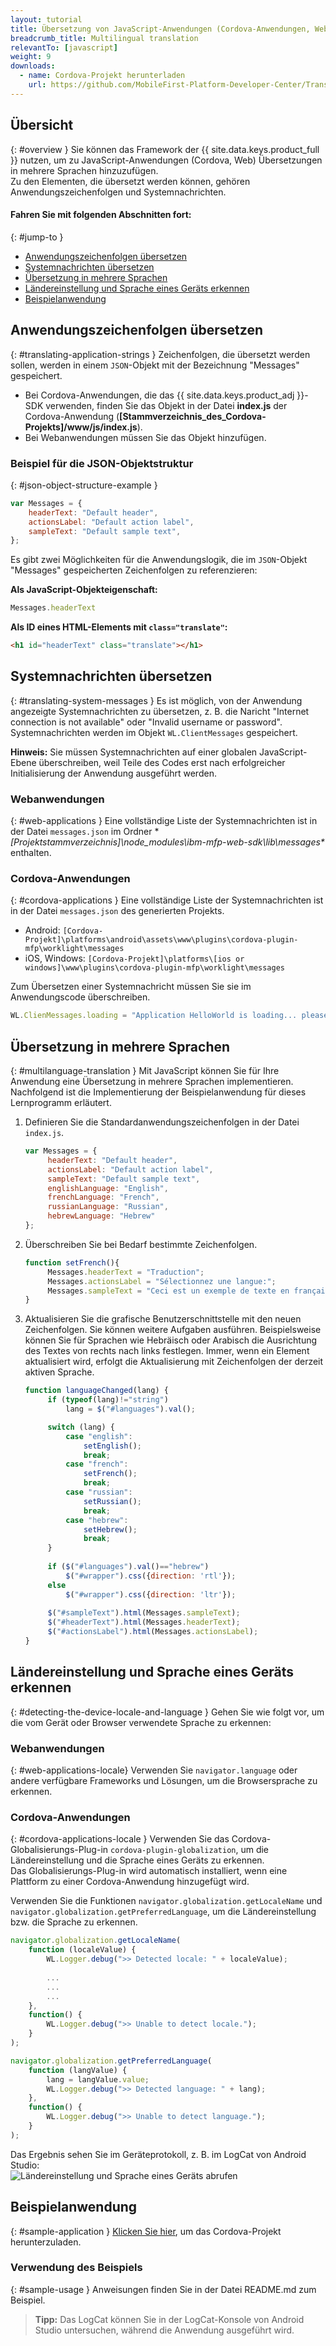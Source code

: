 ```yaml
---
layout: tutorial
title: Übersetzung von JavaScript-Anwendungen (Cordova-Anwendungen, Webanwendungen) in mehrere Sprachen
breadcrumb_title: Multilingual translation
relevantTo: [javascript]
weight: 9
downloads:
  - name: Cordova-Projekt herunterladen
    url: https://github.com/MobileFirst-Platform-Developer-Center/Translation/tree/release80
---
```

<!-- NLS_CHARSET=UTF-8 -->
## Übersicht
{: #overview }
Sie können das Framework der {{ site.data.keys.product_full }} nutzen, um zu JavaScript-Anwendungen (Cordova, Web) Übersetzungen in mehrere Sprachen hinzuzufügen.   
Zu den Elementen, die übersetzt werden können, gehören Anwendungszeichenfolgen und Systemnachrichten.  

#### Fahren Sie mit folgenden Abschnitten fort: 
{: #jump-to }
* [Anwendungszeichenfolgen übersetzen](#translating-application-strings)
* [Systemnachrichten übersetzen](#translating-system-messages)
* [Übersetzung in mehrere Sprachen](#multilanguage-translation)
* [Ländereinstellung und Sprache eines Geräts erkennen](#detecting-the-device-locale-and-language)
* [Beispielanwendung](#sample-application)

## Anwendungszeichenfolgen übersetzen
{: #translating-application-strings }
Zeichenfolgen, die übersetzt werden sollen, werden in einem `JSON`-Objekt mit der Bezeichnung "Messages" gespeichert. 

- Bei Cordova-Anwendungen, die das {{ site.data.keys.product_adj }}-SDK verwenden, finden Sie das Objekt
in der Datei **index.js** der Cordova-Anwendung (**[Stammverzeichnis_des_Cordova-Projekts]/www/js/index.js**).
- Bei Webanwendungen müssen Sie das Objekt hinzufügen. 

### Beispiel für die JSON-Objektstruktur
{: #json-object-structure-example }

```javascript
var Messages = {
    headerText: "Default header",
    actionsLabel: "Default action label",
    sampleText: "Default sample text",
};
```

Es gibt zwei Möglichkeiten für die Anwendungslogik, die im `JSON`-Objekt "Messages" gespeicherten Zeichenfolgen zu referenzieren: 

**Als JavaScript-Objekteigenschaft:**

```javascript
Messages.headerText
```

**Als ID eines HTML-Elements mit `class="translate"`:**

```html
<h1 id="headerText" class="translate"></h1>
```

## Systemnachrichten übersetzen
{: #translating-system-messages }
Es ist möglich, von der Anwendung angezeigte Systemnachrichten zu übersetzen, z. B. die Naricht "Internet connection is not available" oder "Invalid username or password". Systemnachrichten werden im Objekt `WL.ClientMessages` gespeichert. 

**Hinweis:** Sie müssen Systemnachrichten auf einer globalen JavaScript-Ebene überschreiben,
weil Teile des Codes erst nach erfolgreicher Initialisierung der Anwendung ausgeführt werden. 

### Webanwendungen
{: #web-applications }
Eine vollständige Liste der Systemnachrichten ist in der Datei `messages.json` im Ordner **[Projektstammverzeichnis]\node_modules\ibm-mfp-web-sdk\lib\messages\** enthalten.

### Cordova-Anwendungen
{: #cordova-applications }
Eine vollständige Liste der Systemnachrichten ist in der Datei `messages.json` des generierten Projekts. 

- Android: `[Cordova-Projekt]\platforms\android\assets\www\plugins\cordova-plugin-mfp\worklight\messages`
- iOS, Windows: `[Cordova-Projekt]\platforms\[ios or windows]\www\plugins\cordova-plugin-mfp\worklight\messages`

Zum Übersetzen einer Systemnachricht müssen Sie sie im Anwendungscode überschreiben. 

```javascript
WL.ClienMessages.loading = "Application HelloWorld is loading... please wait.";
```

## Übersetzung in mehrere Sprachen
{: #multilanguage-translation }
Mit JavaScript können Sie für Ihre Anwendung eine Übersetzung in mehrere Sprachen implementieren.   
Nachfolgend ist die Implementierung der Beispielanwendung für dieses Lernprogramm erläutert. 

1. Definieren Sie die Standardanwendungszeichenfolgen in der Datei `index.js`. 

   ```javascript
   var Messages = {
        headerText: "Default header",
        actionsLabel: "Default action label",
        sampleText: "Default sample text",
        englishLanguage: "English",
        frenchLanguage: "French",
        russianLanguage: "Russian",
        hebrewLanguage: "Hebrew"
   };
   ```

2. Überschreiben Sie bei Bedarf bestimmte Zeichenfolgen. 

   ```javascript
   function setFrench(){
        Messages.headerText = "Traduction";
        Messages.actionsLabel = "Sélectionnez une langue:";
        Messages.sampleText = "Ceci est un exemple de texte en français.";
   }
   ```

3. Aktualisieren Sie die grafische Benutzerschnittstelle mit den neuen Zeichenfolgen. Sie können weitere Aufgaben ausführen. Beispielsweise können Sie für Sprachen wie Hebräisch oder Arabisch die Ausrichtung des Textes von rechts nach links festlegen. Immer, wenn ein Element aktualisiert wird, erfolgt die Aktualisierung mit Zeichenfolgen der derzeit aktiven Sprache.

   ```javascript
   function languageChanged(lang) {
        if (typeof(lang)!="string")
            lang = $("#languages").val();

        switch (lang) {
            case "english":
                setEnglish();
                break;
            case "french":
                setFrench();
                break;
            case "russian":
                setRussian();
                break;
            case "hebrew":
                setHebrew();
                break;
        }
               
        if ($("#languages").val()=="hebrew")
            $("#wrapper").css({direction: 'rtl'});
        else
            $("#wrapper").css({direction: 'ltr'});
      
        $("#sampleText").html(Messages.sampleText);
        $("#headerText").html(Messages.headerText);
        $("#actionsLabel").html(Messages.actionsLabel);
   }
   ```

## Ländereinstellung und Sprache eines Geräts erkennen
{: #detecting-the-device-locale-and-language }
Gehen Sie wie folgt vor, um die vom Gerät oder Browser verwendete Sprache zu erkennen: 

### Webanwendungen
{: #web-applications-locale}
Verwenden Sie `navigator.language` oder andere verfügbare Frameworks und Lösungen, um die Browsersprache zu erkennen. 

### Cordova-Anwendungen
{: #cordova-applications-locale }
Verwenden Sie das Cordova-Globalisierungs-Plug-in `cordova-plugin-globalization`, um die Ländereinstellung und die Sprache eines Geräts zu erkennen.  
Das Globalisierungs-Plug-in wird automatisch installiert, wenn eine Plattform zu einer Cordova-Anwendung hinzugefügt wird. 

Verwenden Sie die Funktionen `navigator.globalization.getLocaleName` und `navigator.globalization.getPreferredLanguage`,
um die Ländereinstellung bzw. die Sprache zu erkennen. 

```javascript
navigator.globalization.getLocaleName(
	function (localeValue) {
		WL.Logger.debug(">> Detected locale: " + localeValue);
		
        ...
        ...
        ...
	},
	function() {
		WL.Logger.debug(">> Unable to detect locale.");
	}
);

navigator.globalization.getPreferredLanguage(
	function (langValue) {
		lang = langValue.value;
		WL.Logger.debug(">> Detected language: " + lang);
	},
	function() {
		WL.Logger.debug(">> Unable to detect language.");
	}
);
```

Das Ergebnis sehen Sie im Geräteprotokoll, z. B. im LogCat von Android Studio:   
![Ländereinstellung und Sprache eines Geräts abrufen](DeviceLocaleLangugae.png)

## Beispielanwendung
{: #sample-application }
[Klicken Sie hier](https://github.com/MobileFirst-Platform-Developer-Center/Translation), um das Cordova-Projekt herunterzuladen.   

### Verwendung des Beispiels
{: #sample-usage }
Anweisungen finden Sie in der Datei README.md zum Beispiel. 

> <span class="glyphicon glyphicon-info-sign" aria-hidden="true"></span> **Tipp:** Das LogCat
können Sie in der LogCat-Konsole von Android Studio untersuchen, während die Anwendung ausgeführt wird.


